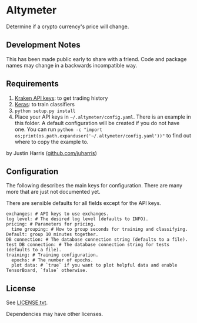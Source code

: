 # Altymeter

Determine if a crypto currency's price will change.

## Development Notes

This has been made public early to share with a friend. Code and package names may change in a backwards incompatible way.

## Requirements
1. [Kraken API keys][kraken_api]: to get trading history
2. [Keras][keras]: to train classifiers
3. `python setup.py install`
4. Place your API keys in `~/.altymeter/config.yaml`.
There is an example in this folder.
A default configuration will be created if you do not have one.
You can run `python -c "import os;print(os.path.expanduser('~/.altymeter/config.yaml'))"` to find out where to copy the example to.


by Justin Harris ([github.com/juharris][github])

[github]: http://github.com/juharris
[keras]: https://keras.io
[kraken_api]: https://www.kraken.com/en-us/help/api

## Configuration

The following describes the main keys for configuration. There are many more that are just not documented yet.

There are sensible defaults for all fields except for the API keys.

```
exchanges: # API keys to use exchanges.
log level: # The desired log level (defaults to INFO).
pricing: # Parameters for pricing.
  time grouping: # How to group seconds for training and classifying. Default: group 10 minutes together.
DB connection: # The database connection string (defaults to a file).
test DB connection: # The database connection string for tests (defaults to a file).
training: # Training configuration.
  epochs: # The number of epochs.
  plot data: # `true` if you want to plot helpful data and enable TensorBoard, `false` otherwise.
```

## License
See [LICENSE.txt](LICENSE.txt).

Dependencies may have other licenses.
